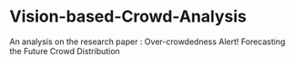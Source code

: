 # Vision-based-Crowd-Analysis
An analysis on the research paper : Over-crowdedness Alert! Forecasting the Future Crowd Distribution
